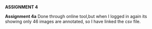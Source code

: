 **ASSIGNMENT 4**

**Assignment 4a**
Done through online tool,but when I logged in again its showing only 46 images are annotated, so I have linked the csv file.

